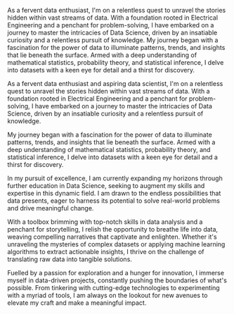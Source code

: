 As a fervent data enthusiast, I'm on a relentless quest to unravel the stories hidden within vast streams of data. With a foundation rooted in Electrical Engineering and a penchant for problem-solving, I have embarked on a journey to master the intricacies of Data Science, driven by an insatiable curiosity and a relentless pursuit of knowledge.
My journey began with a fascination for the power of data to illuminate patterns, trends, and insights that lie beneath the surface. Armed with a deep understanding of mathematical statistics, probability theory, and statistical inference, I delve into datasets with a keen eye for detail and a thirst for discovery.

As a fervent data enthusiast and aspiring data scientist, I'm on a relentless quest to unravel the stories hidden within vast streams of data. With a foundation rooted in Electrical Engineering and a penchant for problem-solving, I have embarked on a journey to master the intricacies of Data Science, driven by an insatiable curiosity and a relentless pursuit of knowledge.

My journey began with a fascination for the power of data to illuminate patterns, trends, and insights that lie beneath the surface. Armed with a deep understanding of mathematical statistics, probability theory, and statistical inference, I delve into datasets with a keen eye for detail and a thirst for discovery.

In my pursuit of excellence, I am currently expanding my horizons through further education in Data Science, seeking to augment my skills and expertise in this dynamic field. I am drawn to the endless possibilities that data presents, eager to harness its potential to solve real-world problems and drive meaningful change.

With a toolbox brimming with top-notch skills in data analysis and a penchant for storytelling, I relish the opportunity to breathe life into data, weaving compelling narratives that captivate and enlighten. Whether it's unraveling the mysteries of complex datasets or applying machine learning algorithms to extract actionable insights, I thrive on the challenge of translating raw data into tangible solutions.

Fuelled by a passion for exploration and a hunger for innovation, I immerse myself in data-driven projects, constantly pushing the boundaries of what's possible. From tinkering with cutting-edge technologies to experimenting with a myriad of tools, I am always on the lookout for new avenues to elevate my craft and make a meaningful impact.
